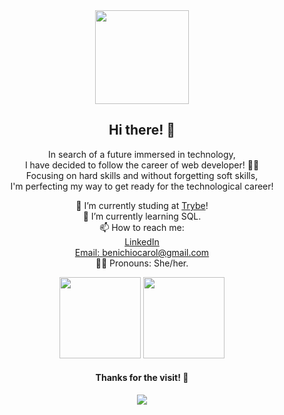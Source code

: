 <div align="center"> <img src="https://media.giphy.com/media/2aIRxJ8YitX04Am4kO/giphy.gif" width="150px"></img></div>
<div align="center"><h2>Hi there! 🥰</h2>

In search of a future immersed in technology, <br>
I have decided to follow the career of web developer! 👩‍💻 <br>
Focusing on hard skills and without forgetting soft skills, <br>
I'm perfecting my way to get ready for the technological career! <br>

🔭 I’m currently studing at [Trybe](https://www.betrybe.com/)! <br>
🌱 I’m currently learning SQL. <br>
📫 How to reach me:<br>
[LinkedIn](https://www.linkedin.com/in/carolinebenichio/) <br>
[Email: benichiocarol@gmail.com](https://mail.google.com/mail/u/0/?tab=rm&ogbl#inbox) <br>
🙅‍♀️ Pronouns: She/her.
</div>

<div align="center">
  <img height='130px' src="https://github-readme-stats.vercel.app/api?username=carolbenichio&hide_title=true&show_icons=true&include_all_commits=true&line_height=21&bg_color=0,EC6C6C,FFD479,FFFC79,73FA79&theme=graywhite" />
<img height='130px' src="https://github-readme-stats.vercel.app/api/top-langs/?username=carolbenichio&hide_title=true&layout=compact&bg_color=0,73FA79,73FDFF,D783FF&theme=graywhite" />
</div>
<h4 align="center">Thanks for the visit! 👋</h4>
<div align="center">
  <a href="#">
    <img src="https://komarev.com/ghpvc/?username=carolbenichio&color=blueviolet" />
  </a>
</div>

